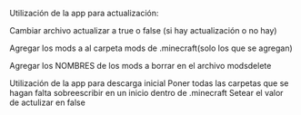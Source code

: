 Utilización de la app para actualización:

Cambiar archivo actualizar a true o false (si hay actualización o no hay)

Agregar los mods a al carpeta mods de .minecraft(solo los que se agregan)

Agregar los NOMBRES  de los mods a borrar en el archivo modsdelete 

Utilización de la app para descarga inicial 
Poner todas las carpetas que se hagan falta sobreescribir en un inicio dentro de .minecraft
Setear el valor de actulizar en false
